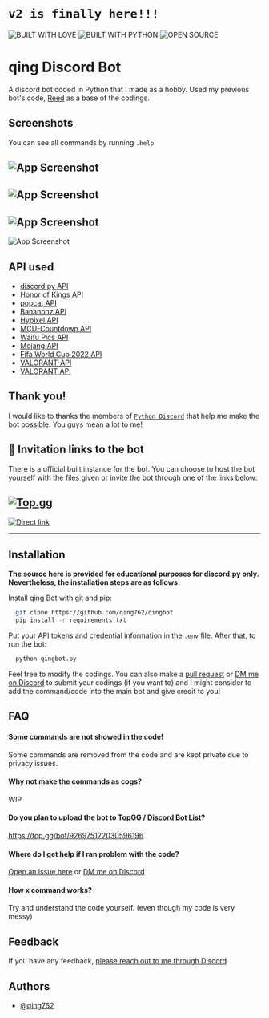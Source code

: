 # ```v2 is finally here!!!```

![BUILT WITH LOVE](https://forthebadge.com/images/badges/built-with-love.svg)
![BUILT WITH PYTHON](https://forthebadge.com/images/badges/made-with-python.svg)
![OPEN SOURCE](https://forthebadge.com/images/badges/open-source.svg)

# qing Discord Bot

A discord bot coded in Python that I made as a hobby. Used my previous bot's code, [Reed](https://github.com/qing762/reed) as a base of the codings.


## Screenshots

You can see all commands by running `.help`

![App Screenshot](https://media.discordapp.net/attachments/1044196358556483587/1050765637166845982/image.png)
---
![App Screenshot](https://media.discordapp.net/attachments/1044196358556483587/1050765608481988738/image.png)
---
![App Screenshot](https://media.discordapp.net/attachments/1044196358556483587/1050765868205871114/image.png)
---
![App Screenshot](https://media.discordapp.net/attachments/1044196358556483587/1050767498930311188/image.png)



## API used
 - [discord.py API](https://github.com/Rapptz/discord.py)
 - [Honor of Kings API](https://github.com/qing762/honor-of-kings-json)
 - [popcat API](https://api.popcat.xyz/)
 - [Bananonz API](https://api.bananonz.dev/)
 - [Hypixel API](https://api.hypixel.net/)
 - [MCU-Countdown API](https://whenisthenextmcufilm.com/)
 - [Waifu Pics API](https://waifu.pics/docs)
 - [Mojang API](https://wiki.vg/Mojang_API)
 - [Fifa World Cup 2022 API](https://github.com/raminmr/free-api-worldcup2022)
 - [VALORANT-API](https://valorant-api.com/)
 - [VALORANT API](https://github.com/Henrik-3/unofficial-valorant-api)
 
 

## Thank you!

I would like to thanks the members of [`Python Discord`](https://discord.gg/python) that help me make the bot possible. You guys mean a lot to me!

## 🔗 Invitation links to the bot

There is a official built instance for the bot. You can choose to host the bot yourself with the files given or invite the bot through one of the links below:

[![Top.gg](https://cdn.discordapp.com/attachments/995904492988006531/1047413394652790795/top-gg.svg)](https://top.gg/bot/926975122030596196)
--------
[![Direct link](https://cdn.discordapp.com/attachments/995904492988006531/1047413528123932682/direct-link.svg)](https://discord.com/api/oauth2/authorize?client_id=926975122030596196&permissions=8&scope=bot)

-----------------------------


## Installation

__The source here is provided for educational purposes for discord.py only. Nevertheless, the installation steps are as follows:__

Install qing Bot with git and pip:

```bash
  git clone https://github.com/qing762/qingbot
  pip install -r requirements.txt
```

Put your API tokens and credential information in the `.env` file. After that, to run the bot:

```bash
  python qingbot.py
```

Feel free to modify the codings. You can also make a [pull request](https://github.com/qing762/qingbot/pulls) or [DM me on Discord](https://discord.com/users/635765555277725696) to submit your codings (if you want to) and I might consider to add the command/code into the main bot and give credit to you!

## FAQ

#### Some commands are not showed in the code!

Some commands are removed from the code and are kept private due to privacy issues.

#### Why not make the commands as cogs?

WIP

#### Do you plan to upload the bot to [TopGG](https://top.gg) / [Discord Bot List](https://discordbotlist.com/)?

https://top.gg/bot/926975122030596196

#### Where do I get help if I ran problem with the code?

[Open an issue here](https://github.com/qing762/qingbot/issues)
or
[DM me on Discord](https://discord.com/users/635765555277725696)

#### How x command works?

Try and understand the code yourself. (even though my code is very messy)


## Feedback

If you have any feedback, [please reach out to me through Discord](https://discord.com/users/635765555277725696)


## Authors

- [@qing762](https://twitch.com/qing762)
